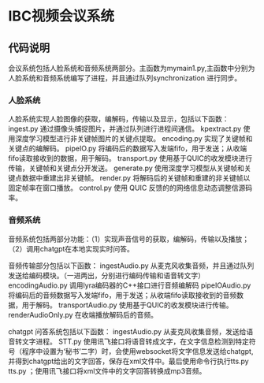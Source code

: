# IBC视频会议系统

## 代码说明

会议系统包括人脸系统和音频系统两部分。主函数为mymain1.py,主函数中分别为人脸系统和音频系统编写了进程，并且通过队列synchronization 进行同步。

### 人脸系统

人脸系统实现人脸图像的获取，编解码，传输以及显示，包括以下函数：
ingest.py 通过摄像头捕捉图片，并通过队列进行进程间通信。
kpextract.py 使用深度学习模型进行非关键帧图片的关键点提取。
encoding.py 实现了关键帧和关键点的编解码。
pipeIO.py 将编码后的数据写入发端fifo，用于发送；从收端fifo读取接收到的数据，用于解码。
transport.py 使用基于QUIC的收发模块进行传输，关键帧和关键点分开发送。
generate.py 使用深度学习模型从关键帧和关键点数据中重建出非关键帧。
render.py 将解码后的关键帧和重建的非关键帧以固定帧率在窗口播放。
control.py 使用 QUIC 反馈的的网络信息动态调整信源码率。

### 音频系统

音频系统包括两部分功能：（1）实现声音信号的获取，编解码，传输以及播放；（2）调用chatgpt在本地实现实时问答。

音频传输部分包括以下函数：
ingestAudio.py 从麦克风收集音频，并且通过队列发送给编码模块。（一进两出，分别进行编码传输和语音转文字）
encodingAudio.py 调用lyra编码器的C++接口进行音频编解码
pipeIOAudio.py 将编码后的音频数据写入发端fifo，用于发送；从收端fifo读取接收到的音频数据，用于解码。
transportAudio.py 使用基于QUIC的收发模块进行传输。
renderAudioOnly.py 在收端播放解码后的音频。

chatgpt 问答系统包括以下函数：
ingestAudio.py 从麦克风收集音频，发送给语音转文字进程。
STT.py 使用讯飞接口将语音转成文字，在文字信息检测到特定符号（程序中设置为‘秘书’二字）时，会使用websocket将文字信息发送给chatgpt,并得到chatgpt给出的文字回答，保存在xml文件中。最后使用命令行执行tts.py
tts.py ；使用讯飞接口将xml文件中的文字回答转换成mp3音频。

